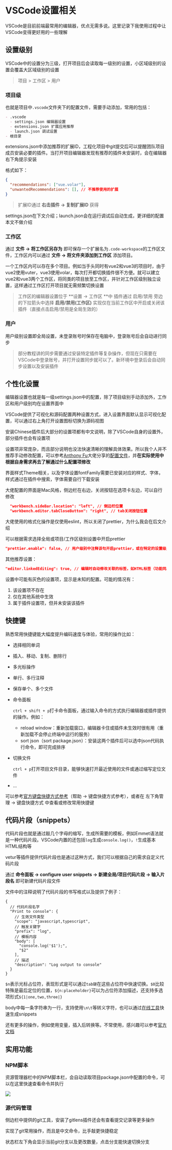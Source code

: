 # VSCode设置相关

VSCode是目前前端最常用的编辑器，优点无需多说。这里记录下我使用过程中让VSCode变得更好用的一些理解

## 设置级别

VSCode中的设置分为三级，打开项目后会读取每一级别的设置，小区域级别的设置会覆盖大区域级别的设置

> 项目 > 工作区 > 用户

### 项目级

也就是项目中`.vscode`文件夹下的配置文件，需要手动添加，常用的包括：

```Markdown
- .vscode
  - settings.json 编辑器设置
  - extensions.json 扩展应用推荐
  - launch.json 调试设置
- 根目录
```

extensions.json中添加推荐的扩展ID，工程化项目中git提交后可以提醒团队项目成员安装必要的插件。当打开项目编辑器发现有推荐的插件未安装时，会在编辑器右下角提示安装

格式如下：

```JSON
{
  "recommendations": ["vue.volar"],
  "unwantedRecommendations": [], // 不推荐使用的扩展
}

```

> 扩展ID通过 **右击插件 → 复制扩展ID** 获得

settings.json在下文介绍；launch.json会在运行调试后自动生成，更详细的配置本文不做介绍

### 工作区

通过 **文件 → 将工作区另存为** 即可保存一个扩展名为`.code-workspace`的工作区文件，工作区内可以通过 **文件 → 将文件夹添加到工作区** 添加项目。

一个工作区内可以存在多个项目。例如当手头同时有vue2和vue3的项目时，由于vue2使用vuter，vue3使用volar，每次打开都切换插件很不方便。就可以建立vue2和vue3两个工作区，将同类的项目放至工作区，并针对工作区级别独立设置，这样通过工作区打开项目就无需频繁切换设置

> 工作区的编辑器设置位于 **设置 → 工作区 **中
插件通过 启用/禁用 旁边的下拉箭头中选择 **启用/禁用(工作区)** 实现仅在当前工作区中开启或关闭该插件（直接点击启用/禁用是全局生效的）

### 用户

用户级别设置即全局设置，未登录账号时保存在电脑中，登录账号后会自动进行同步

> 部分教程讲的同步需要通过安装特定插件等复杂操作，但现在只需要在VSCode中登录账号，并打开设置同步就可以了。新环境中登录后会自动同步设置以及安装插件

## 个性化设置

编辑器设置也就是每一级settings.json中的配置，除了项目级别手动添加外，工作区和用户级别均在设置界面中

VSCode提供了可视化和源码配置两种设置方式，进入设置界面默认显示可视化配置，可以通过右上角打开设置图标切换为源码视图

安装Chinese插件后大部分的设置项都有中文说明，除了VSCode自身的设置外，部分插件也会有设置项

设置项非常庞杂，而且部分说明也没法快速清晰的理解具体效果。所以我个人并不推荐手动修改配置，可以参考[Anthony Fu](https://antfu.me/)大佬分享的[配置文件](https://github.com/antfu/vscode-settings)，并**在实际使用中根据自身需求再去了解通过什么配置项修改**

界面样式Theme相关，以及字体设置fontFamily需要已安装对应的样式、字体，样式通过在插件中搜索，字体需要自行下载安装

大佬配置的界面是Mac风格，侧边栏在右边，关闭按钮在选项卡左边，可以自行修改

```JSON
  "workbench.sideBar.location": "left", // 侧边栏位置
  "workbench.editor.tabCloseButton": "right", // tab关闭按钮位置
```

大佬使用的格式化操作是仅使用eslint，所以关闭了prettier，为什么我会在后文介绍

可以根据需求选择全局或项目/工作区级别设置中开启prettier

```JSON
"prettier.enable": false, // 用户级别中注释该句开启prettier，或在特定的设置级别中设置为true
```

其他推荐设置：

```JSON
"editor.linkedEditing": true, // 编辑时自动修改关联的标签，如HTML标签（功能同Auto Rename Tag插件，添加这条配置后这个插件就可以卸载了）
```

设置中可能有灰色的设置项，显示是未知的配置。可能的情况有：

1. 该设置项不存在
2. 仅在其他系统中生效
3. 属于插件设置项，但并未安装该插件

## 快捷键

熟悉常用快捷键能大幅度提升编码速度与体验，常用的操作比如：

- 选择相同单词
- 插入、移动、复制、删除行
- 多光标操作
- 单行、多行注释
- 保存单个、多个文件
- 命令面板

    `ctrl + shift + p`打卡命令面板，通过输入命令的方式执行编辑器或插件提供的操作。例如：

    - reload window：重新加载窗口，编辑器卡住或插件未生效时很有用（重新加载不会停止终端中运行的服务）
    - sort json（sort package.json）：安装这两个插件后可以选中json代码执行命令，即可完成排序
- 切换文件

    `ctrl + p`打开项目文件目录，能够快速打开最近使用的文件或通过缩写定位文件
- ...

可以参考[官方键盘快捷方式参考](https://code.visualstudio.com/shortcuts/keyboard-shortcuts-windows.pdf)（帮助 → 键盘快捷方式参考），或者在 左下角管理 → 键盘快捷方式 中查看或修改常用快捷键

## 代码片段（snippets）

代码片段也就是通过敲几个字母的缩写，生成所需要的模板，例如Emmet语法就是一种代码片段。VSCode内置的还包括`log`生成`console.log()`，`!`生成基本HTML结构等

vetur等插件提供代码片段也是通过这种方式，我们可以根据自己的需求自定义代码片段

通过 **命令面板 → configure user snippets → 新建全局/项目代码片段 → 输入片段名** 即可新建代码片段文件

文件中的注释说明了代码片段的书写格式以及提供了例子：

```JSONC
{
  // 代码片段名字
  "Print to console": {
    // 生效文件类型
    "scope": "javascript,typescript",
    // 触发关键字
    "prefix": "log",
    // 模板内容
    "body": [
      "console.log('$1');",
      "$2"
    ],
    // 描述
    "description": "Log output to console"
  }
}
```

`$n`表示光标占位符，表现形式是可以通过`tab键`在这些占位符中快速切换。`$0`比较特殊是最后定位的位置，`${n:placeholder}`可以为占位符添加描述，还支持多选项形式`${1|one,two,three|}`

body中每一条字符串为一行，支持使用`\n\t`等转义字符，也可以通过[在线工具](https://snippet-generator.app/)快速生成snippets

还有更多的操作，例如使用变量，插入后转换等。不常使用，感兴趣可以参考[官方文档](https://code.visualstudio.com/docs/editor/userdefinedsnippets)

## 实用功能

### NPM脚本

资源管理器栏中的NPM脚本栏，会自动读取项目package.json中配置的命令，可以在这里快速查看命令并执行

![](https://secure2.wostatic.cn/static/x6uPF3YKkniGeY2WsNTqr3/image.png?auth_key=1675061544-hyfFtu8syV9CmDtK3Vk5JB-0-f14b8dd265a658af748a13369165af5f)

### 源代码管理

侧边栏中提供的git工具，安装了gitlens插件还会有查看提交记录等更多操作

实现了git常用操作，而且是中文命令，比手敲更快捷稳定

状态栏左下角会显示当前git分支以及更改数量，点击分支能快速切换分支
